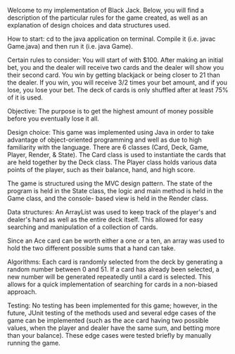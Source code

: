 Welcome to my implementation of Black Jack. Below, you will find a description 
of the particular rules for the game created, as well as an explanation of 
design choices and data structures used.

How to start:
cd to the java application on terminal. Compile it (i.e. javac Game.java) and then run it
(i.e. java Game).


Certain rules to consider: 
You will start of with $100. After making an initial bet, you and the dealer will 
receive two cards and the dealer will show you their second card. You win by 
getting blackjack or being closer to 21 than the dealer. If you win, you will receive
3/2 times your bet amount, and if you lose, you lose your bet. The deck of cards
is only shuffled after at least 75% of it is used.


Objective:
The purpose is to get the highest amount of money possible before you eventually 
lose it all. 


Design choice: 
This game was implemented using Java in order to take advantage of object-oriented
programming and well as due to high familiarity with the language. There are 6 classes 
(Card, Deck, Game, Player, Render, & State). The Card class is used to instantiate the 
cards that are held together by the Deck class. The Player class holds various data points
of the player, such as their balance, hand, and high score. 

The game is structured using the MVC design pattern. The state of the program is held
in the State class, the logic and main method is held in the Game class, and the console-
based view is held in the Render class.


Data structures: 
An ArrayList was used to keep track of the player's and dealer's hand as well as the 
entire deck itself. This allowed for easy searching and manipulation of a collection 
of cards. 

Since an Ace card can be worth either a one or a ten, an array was used to hold the two
different possible sums that a hand can take.


Algorithms:
Each card is randomly selected from the deck by generating a random number between 0 and 
51. If a card has already been selected, a new number will be generated repeatedly until
a card is selected. This allows for a quick implementation of searching for cards in a
non-biased approach.


Testing:
No testing has been implemented for this game; however, in the future, JUnit testing of 
the methods used and several edge cases of the game can be implemented (such as the ace 
card having two possible values, when the player and dealer have the same sum, and betting
more than your balance). These edge cases were tested briefly by manually running the game.

